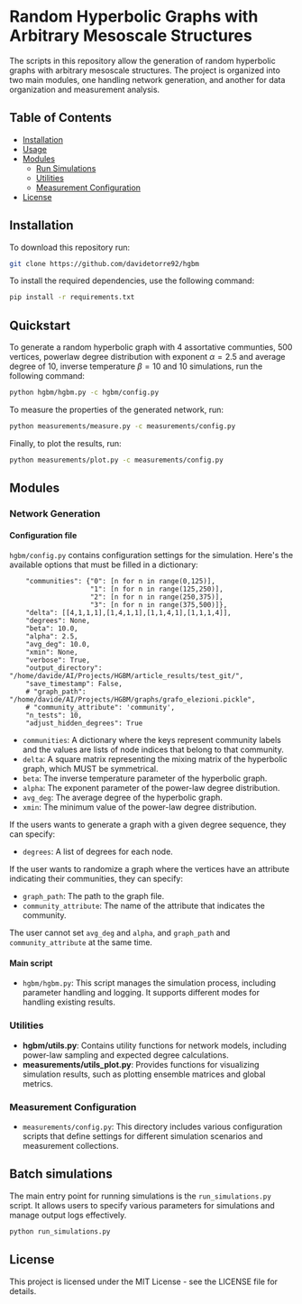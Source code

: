 # Random Hyperbolic Graphs with Arbitrary Mesoscale Structures

The scripts in this repository allow the generation of random hyperbolic graphs with arbitrary mesoscale structures. The project is organized into two main modules, one handling network generation, and another for data organization and measurement analysis.

## Table of Contents

- [Installation](#installation)
- [Usage](#usage)
- [Modules](#modules)
  - [Run Simulations](#run-simulations)
  - [Utilities](#utilities)
  - [Measurement Configuration](#measurement-configuration)
- [License](#license)

## Installation

To download this repository run:

```bash
git clone https://github.com/davidetorre92/hgbm
```

To install the required dependencies, use the following command:

```bash
pip install -r requirements.txt
```
## Quickstart
To generate a random hyperbolic graph with 4 assortative communties, 500 vertices, powerlaw degree distribution with exponent $\alpha = 2.5$ and average degree of 10, inverse temperature $\beta = 10$ and 10 simulations, run the following command:

```bash
python hgbm/hgbm.py -c hgbm/config.py
```
To measure the properties of the generated network, run:

```bash
python measurements/measure.py -c measurements/config.py
```

Finally, to plot the results, run:

```bash
python measurements/plot.py -c measurements/config.py
```

## Modules

### Network Generation

#### Configuration file
```hgbm/config.py``` contains configuration settings for the simulation. Here's the available options that must be filled in a dictionary:
```
    "communities": {"0": [n for n in range(0,125)], 
                    "1": [n for n in range(125,250)],
                    "2": [n for n in range(250,375)],
                    "3": [n for n in range(375,500)]},
    "delta": [[4,1,1,1],[1,4,1,1],[1,1,4,1],[1,1,1,4]],
    "degrees": None,
    "beta": 10.0,
    "alpha": 2.5,
    "avg_deg": 10.0,
    "xmin": None,
    "verbose": True,
    "output_directory": "/home/davide/AI/Projects/HGBM/article_results/test_git/",
    "save_timestamp": False,
    # "graph_path": "/home/davide/AI/Projects/HGBM/graphs/grafo_elezioni.pickle",
    # "community_attribute": 'community',
    "n_tests": 10,
    "adjust_hidden_degrees": True
```
- ```communities```: A dictionary where the keys represent community labels and the values are lists of node indices that belong to that community.
- ```delta```: A square matrix representing the mixing matrix of the hyperbolic graph, which MUST be symmetrical.
- ```beta```: The inverse temperature parameter of the hyperbolic graph.
- ```alpha```: The exponent parameter of the power-law degree distribution.
- ```avg_deg```: The average degree of the hyperbolic graph.
- ```xmin```: The minimum value of the power-law degree distribution.

If the users wants to generate a graph with a given degree sequence, they can specify:
- ```degrees```: A list of degrees for each node.

If the user wants to randomize a graph where the vertices have an attribute indicating their communities, they can specify:
- ```graph_path```: The path to the graph file.
- ```community_attribute```: The name of the attribute that indicates the community.

The user cannot set ```avg_deg``` and ```alpha```, and ```graph_path``` and ```community_attribute``` at the same time.
#### Main script
- ```hgbm/hgbm.py```: This script manages the simulation process, including parameter handling and logging. It supports different modes for handling existing results. 

### Utilities

- **hgbm/utils.py**: Contains utility functions for network models, including power-law sampling and expected degree calculations.
- **measurements/utils_plot.py**: Provides functions for visualizing simulation results, such as plotting ensemble matrices and global metrics.

### Measurement Configuration

- ```measurements/config.py```: This directory includes various configuration scripts that define settings for different simulation scenarios and measurement collections.

## Batch simulations

The main entry point for running simulations is the `run_simulations.py` script. It allows users to specify various parameters for simulations and manage output logs effectively.

```bash
python run_simulations.py
```
## License

This project is licensed under the MIT License - see the LICENSE file for details.

